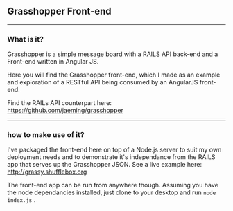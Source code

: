 ## Grasshopper Front-end
_____________

### What is it?
Grasshopper is a simple message board with a RAILS API back-end and a Front-end written in Angular JS.

Here you will find the Grasshopper front-end, which I made as an example and exploration of a RESTful API being consumed by an AngularJS front-end.

Find the RAILs API counterpart here:
https://github.com/jaeming/grasshopper
__________________
### how to make use of it?

I've packaged the front-end here on top of a Node.js server to suit my own deployment needs and to demonstrate it's independance from the RAILS app that serves up the Grasshopper JSON.  See a live example here:
http://grassy.shufflebox.org

The front-end app can be run from anywhere though. Assuming you have the node dependancies installed, just clone to your desktop and run ```node index.js```  .